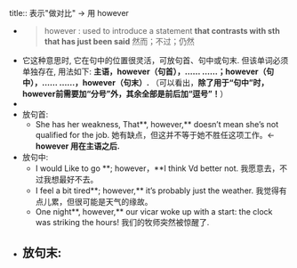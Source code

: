 title:: 表示"做对比" -> 用 however

- > however :  used to introduce a statement **that contrasts with sth that has just been said** 然而；不过；仍然
- 它这种意思时, 它在句中的位置很灵活，可放句首、句中或句末. 但该单词必须单独存在, 用法如下:
  **主语，however（句首），……
  ……；however（句中），…… 
  ……，however（句末）.**
  （可以看出，**除了用于“句中”时，however前需要加“分号”外，其余全部是前后加“逗号”！**）
-
- 放句首:
	- She has her weakness, That**, however,** doesn’t mean she’s not qualified for the job. 她有缺点，但这并不等于她不胜任这项工作。<- **however 用在主语之后.**
- 放句中:
	- I would Like to go **; however，**I think Vd better not. 我愿意去，不过我想最好不去。
	- I feel a bit tired**; however,** it’s probably just the weather. 我觉得有点儿累，但很可能是天气的缘故。
	- One night**, however,** our vicar woke up with a start: the clock was striking the hours! 我们的牧师突然被惊醒了.
- 放句末:
	-